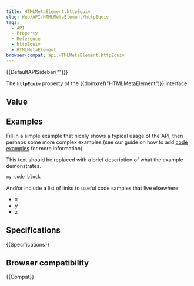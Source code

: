 ```yaml
---
title: HTMLMetaElement.httpEquiv
slug: Web/API/HTMLMetaElement/httpEquiv
tags:
  - API
  - Property
  - Reference
  - httpEquiv
  - HTMLMetaElement
browser-compat: api.HTMLMetaElement.httpEquiv
---
```

{{DefaultAPISidebar("")}}

The **`httpEquiv`** property of the {{domxref("HTMLMetaElement")}} interface 

## Value



## Examples

Fill in a simple example that nicely shows a typical usage of the API, then perhaps some more complex examples (see our guide on how to add [code examples](/en-US/docs/MDN/Contribute/Structures/Code_examples) for more information).

This text should be replaced with a brief description of what the example demonstrates.

```js
my code block
```

And/or include a list of links to useful code samples that live elsewhere:

*   x
*   y
*   z

## Specifications

{{Specifications}}

## Browser compatibility

{{Compat}}


